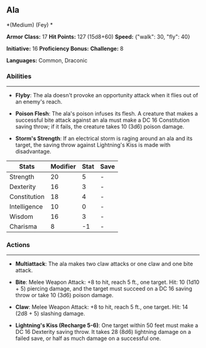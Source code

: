 ## Ala
*(Medium) (Fey) *

**Armor Class:** 17
**Hit Points:** 127 (15d8+60)
**Speed:** {"walk": 30, "fly": 40}

**Initiative:** 16
**Proficiency Bonus:**
**Challenge:** 8

**Languages:** Common, Draconic

### Abilities
 --- 
- **Flyby**: The ala doesn't provoke an opportunity attack when it flies out of an enemy's reach.

- **Poison Flesh**: The ala's poison infuses its flesh. A creature that makes a successful bite attack against an ala must make a DC 16 Constitution saving throw; if it fails, the creature takes 10 (3d6) poison damage.

- **Storm's Strength**: If an electrical storm is raging around an ala and its target, the saving throw against Lightning's Kiss is made with disadvantage.



| Stats | Modifier | Stat | Save
| ---- | ---- | ---- | ---- |
| Strength | 20 | 5 | - |
| Dexterity | 16 | 3 | - |
| Constitution | 18 | 4 | - |
| Intelligence | 10 | 0 | - |
| Wisdom | 16 | 3 | - |
| Charisma | 8 | -1 | - |

### Actions
 --- 
- **Multiattack**: The ala makes two claw attacks or one claw and one bite attack.

- **Bite**: Melee Weapon Attack: +8 to hit, reach 5 ft., one target. Hit: 10 (1d10 + 5) piercing damage, and the target must succeed on a DC 16 saving throw or take 10 (3d6) poison damage.

- **Claw**: Melee Weapon Attack: +8 to hit, reach 5 ft., one target. Hit: 14 (2d8 + 5) slashing damage.

- **Lightning's Kiss (Recharge 5-6)**: One target within 50 feet must make a DC 16 Dexterity saving throw. It takes 28 (8d6) lightning damage on a failed save, or half as much damage on a successful one.

